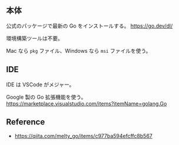 ## 本体

公式のパッケージで最新の Go をインストールする。
https://go.dev/dl/

環境構築ツールは不要。

Mac なら `pkg` ファイル、Windows なら `msi` ファイルを使う。

## IDE

IDE は VSCode がメジャー。

Google 製の Go 拡張機能を使う。
https://marketplace.visualstudio.com/items?itemName=golang.Go

## Reference

- https://qiita.com/melty_go/items/c977ba594efcffc8b567
